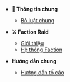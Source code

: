 - **📜 Thông tin chung**

  - [Bộ luật chung](common/rules)


- **⚔ Faction Raid**

  - [Giới thiệu](faction-raid/introduction)
  - [Hệ thống Faction](faction-raid/faction-system)

- **Hướng dẫn chung**
  - [Hướng dẫn tố cáo](guidelines/report)
